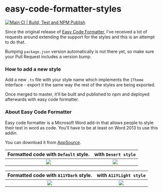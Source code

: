# easy-code-formatter-styles

[![Main CI | Build, Test and NPM Publish](https://github.com/armhil/easy-code-formatter-styles/actions/workflows/main.yml/badge.svg?branch=main)](https://github.com/armhil/easy-code-formatter-styles/actions/workflows/main.yml)

Since the original release of [Easy Code Formatter](https://appsource.microsoft.com/en/product/office/WA104382008?tab=Overview), I've received a lot of requests around extending the support for the styles and this is an attempt to do that.

Bumping `package.json` version automatically is not there yet, so make sure your Pull Request includes a version bump.

### How to add a new style

Add a new `.ts` file with your style name which implements the `ITheme` interface - export it the same way the rest of the styles are being exported.

Once merged to master, it'll be built and published to npm and deployed afterwards with easy code formatter.

### About Easy Code Formatter

Easy code formatter is a Microsoft Word add-in that allows people to style their text in word as code. You'll have to be at least on Word 2013 to use this addin.

You can download it from [AppSource](https://appsource.microsoft.com/en/product/office/WA104382008?tab=Overview).

Formatted code with `Default` style. | with `Desert style`
:-------------------------:|:-------------------------:
![](https://github.com/armhil/easy-code-formatter-styles/blob/master/img/default.png)  |  ![](https://github.com/armhil/easy-code-formatter-styles/blob/master/img/desert.png)


Formatted code with `A11YDark` style. | with `A11YLight style`
:-------------------------:|:-------------------------:
![](https://github.com/armhil/easy-code-formatter-styles/blob/master/img/a11ydark.png)  |  ![](https://github.com/armhil/easy-code-formatter-styles/blob/master/img/a11ylight.png)